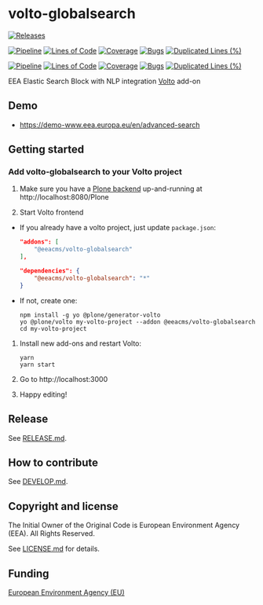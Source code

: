 # volto-globalsearch

[![Releases](https://img.shields.io/github/v/release/eea/volto-globalsearch)](https://github.com/eea/volto-globalsearch/releases)

[![Pipeline](https://ci.eionet.europa.eu/buildStatus/icon?job=volto-addons%2Fvolto-globalsearch%2Fmaster&subject=master)](https://ci.eionet.europa.eu/view/Github/job/volto-addons/job/volto-globalsearch/job/master/display/redirect)
[![Lines of Code](https://sonarqube.eea.europa.eu/api/project_badges/measure?project=volto-globalsearch-master&metric=ncloc)](https://sonarqube.eea.europa.eu/dashboard?id=volto-globalsearch-master)
[![Coverage](https://sonarqube.eea.europa.eu/api/project_badges/measure?project=volto-globalsearch-master&metric=coverage)](https://sonarqube.eea.europa.eu/dashboard?id=volto-globalsearch-master)
[![Bugs](https://sonarqube.eea.europa.eu/api/project_badges/measure?project=volto-globalsearch-master&metric=bugs)](https://sonarqube.eea.europa.eu/dashboard?id=volto-globalsearch-master)
[![Duplicated Lines (%)](https://sonarqube.eea.europa.eu/api/project_badges/measure?project=volto-globalsearch-master&metric=duplicated_lines_density)](https://sonarqube.eea.europa.eu/dashboard?id=volto-globalsearch-master)

[![Pipeline](https://ci.eionet.europa.eu/buildStatus/icon?job=volto-addons%2Fvolto-globalsearch%2Fdevelop&subject=develop)](https://ci.eionet.europa.eu/view/Github/job/volto-addons/job/volto-globalsearch/job/develop/display/redirect)
[![Lines of Code](https://sonarqube.eea.europa.eu/api/project_badges/measure?project=volto-globalsearch-develop&metric=ncloc)](https://sonarqube.eea.europa.eu/dashboard?id=volto-globalsearch-develop)
[![Coverage](https://sonarqube.eea.europa.eu/api/project_badges/measure?project=volto-globalsearch-develop&metric=coverage)](https://sonarqube.eea.europa.eu/dashboard?id=volto-globalsearch-develop)
[![Bugs](https://sonarqube.eea.europa.eu/api/project_badges/measure?project=volto-globalsearch-develop&metric=bugs)](https://sonarqube.eea.europa.eu/dashboard?id=volto-globalsearch-develop)
[![Duplicated Lines (%)](https://sonarqube.eea.europa.eu/api/project_badges/measure?project=volto-globalsearch-develop&metric=duplicated_lines_density)](https://sonarqube.eea.europa.eu/dashboard?id=volto-globalsearch-develop)


EEA Elastic Search Block with NLP integration [Volto](https://github.com/plone/volto) add-on

## Demo

- https://demo-www.eea.europa.eu/en/advanced-search

## Getting started

### Add volto-globalsearch to your Volto project

1. Make sure you have a [Plone backend](https://plone.org/download) up-and-running at http://localhost:8080/Plone

1. Start Volto frontend

* If you already have a volto project, just update `package.json`:

   ```JSON
   "addons": [
       "@eeacms/volto-globalsearch"
   ],

   "dependencies": {
       "@eeacms/volto-globalsearch": "*"
   }
   ```

* If not, create one:

   ```
   npm install -g yo @plone/generator-volto
   yo @plone/volto my-volto-project --addon @eeacms/volto-globalsearch
   cd my-volto-project
   ```

1. Install new add-ons and restart Volto:

   ```
   yarn
   yarn start
   ```

1. Go to http://localhost:3000

1. Happy editing!

## Release

See [RELEASE.md](https://github.com/eea/volto-globalsearch/blob/master/RELEASE.md).

## How to contribute

See [DEVELOP.md](https://github.com/eea/volto-globalsearch/blob/master/DEVELOP.md).

## Copyright and license

The Initial Owner of the Original Code is European Environment Agency (EEA).
All Rights Reserved.

See [LICENSE.md](https://github.com/eea/volto-globalsearch/blob/master/LICENSE.md) for details.

## Funding

[European Environment Agency (EU)](http://eea.europa.eu)
